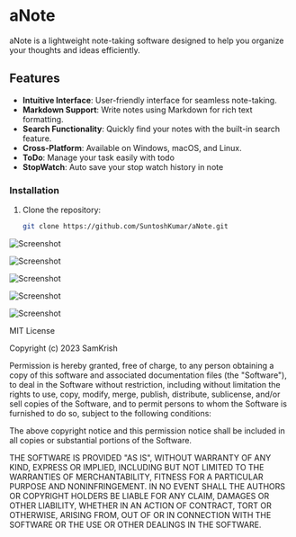 # aNote

aNote is a lightweight note-taking software designed to help you organize your thoughts and ideas efficiently.

## Features

- **Intuitive Interface**: User-friendly interface for seamless note-taking.
- **Markdown Support**: Write notes using Markdown for rich text formatting.
- **Search Functionality**: Quickly find your notes with the built-in search feature.
- **Cross-Platform**: Available on Windows, macOS, and Linux.
- **ToDo**: Manage your task easily with todo
- **StopWatch**: Auto save your stop watch history in note

### Installation

1. Clone the repository:

   ```bash
   git clone https://github.com/SuntoshKumar/aNote.git

![Screenshot](https://github.com/SuntoshKumar/aNote/blob/main/src/main/resources/screenshoot2.png)

![Screenshot](https://github.com/SuntoshKumar/aNote/blob/main/src/main/resources/screenshoot3.png)

![Screenshot](https://github.com/SuntoshKumar/aNote/blob/main/src/main/resources/screenshoot4.png)

![Screenshot](https://github.com/SuntoshKumar/aNote/blob/main/src/main/resources/screenshoot5.png)

![Screenshot](https://github.com/SuntoshKumar/aNote/blob/main/src/main/resources/screenshoot6.png)

MIT License

Copyright (c) 2023 SamKrish

Permission is hereby granted, free of charge, to any person obtaining a copy
of this software and associated documentation files (the "Software"), to deal
in the Software without restriction, including without limitation the rights
to use, copy, modify, merge, publish, distribute, sublicense, and/or sell
copies of the Software, and to permit persons to whom the Software is
furnished to do so, subject to the following conditions:

The above copyright notice and this permission notice shall be included in
all copies or substantial portions of the Software.

THE SOFTWARE IS PROVIDED "AS IS", WITHOUT WARRANTY OF ANY KIND, EXPRESS OR
IMPLIED, INCLUDING BUT NOT LIMITED TO THE WARRANTIES OF MERCHANTABILITY,
FITNESS FOR A PARTICULAR PURPOSE AND NONINFRINGEMENT. IN NO EVENT SHALL THE
AUTHORS OR COPYRIGHT HOLDERS BE LIABLE FOR ANY CLAIM, DAMAGES OR OTHER
LIABILITY, WHETHER IN AN ACTION OF CONTRACT, TORT OR OTHERWISE, ARISING FROM,
OUT OF OR IN CONNECTION WITH THE SOFTWARE OR THE USE OR OTHER DEALINGS IN THE
SOFTWARE.



